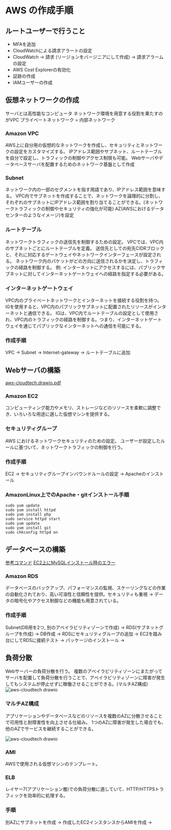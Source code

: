 # AWS の作成手順
## ルートユーザーで行うこと
- MFAを追加
- CloudWatchによる請求アラートの設定
- CloudWatch -> 請求 (リージョンをバージニアにして作成) -> 請求アラームの設定
- AWS Cost Explorerの有効化
- 証跡の作成
- IAMユーザーの作成

## 仮想ネットワークの作成
サーバとは高性能なコンピュータ
ネットワーク環境を用意する役割を果たすのがVPC
プライベートネットワーク = 内部ネットワーク

### Amazon VPC
AWS上に自分用の仮想的なネットワークを作成し、セキュリティとネットワークの設定をカスタマイズする。
IPアドレス範囲やサブネット、ルートテーブルを自分で設定し、トラフィックの制御やアクセス制限も可能。
Webサーバやデータベースサーバを配置するためのネットワーク基盤として作成

### Subnet
ネットワーク内の一部のセグメントを指す用語であり、IPアドレス範囲を意味する。
VPC内でサブネットを作成することで、ネットワークを論理的に分割し、それぞれのサブネットにIPアドレス範囲を割り当てることができる。(ネットワークトラフィックの制御やセキュリティの強化が可能)
AZ(AWSにおけるデータセンターのようなイメージ)を設定

### ルートテーブル
ネットワークトラフィックの送信先を制御するための設定。
VPCでは、VPC内のサブネットごとにルートテーブルを定義。
送信先としての宛先CIDRブロックと、それに対応するゲートウェイやネットワークインターフェースが設定される。
ネットワーク内のパケットがどの方向に送信されるかを決定し、トラフィックの経路を制御する。
例: インターネットにアクセスするには、パブリックサブネットに対してインターネットゲートウェイへの経路を指定する必要がある。

### インターネットゲートウェイ
VPC内のプライベートネットワークとインターネットを接続する役割を持つ。
IGを使用すると、VPC内のパブリックサブネットに配置されたリソースがインターネットと通信できる。
IGは、VPC内でルートテーブルの設定として使用され、VPC内のトラフィックの経路を制御する。つまり、インターネットゲートウェイを通じてパブリックなインターネットへの通信を可能にする。

### 作成手順
VPC -> Subnet -> Internet-gateway -> ルートテーブルに追加


## Webサーバの構築

[aws-cloudtech.drawio.pdf](https://github.com/user-attachments/files/16905892/aws-cloudtech.drawio.pdf)


### Amazon EC2
コンピューティング能力やメモリ、ストレージなどのリソースを柔軟に調整でき、いろいろな用途に適した仮想マシンを提供する。

### セキュリティグループ
AWS におけるネットワークセキュリティのための設定。
ユーザーが設定したルールに基づいて、ネットワークトラフィックの制御を行う。

### 作成手順
EC2 -> セキュリティグループインバウンドルールの設定 -> Apacheのインストール

### AmazonLinux上でのApache・gitインストール手順
```
sudo yum update
sudo yum install httpd
sudo yum install php
sudo service httpd start
sudo yum update
sudo yum install git
sudo chkconfig httpd on
```

## データベースの構築
[参考コマンド](https://github.com/CloudTechOrg/book-publish-web-application/blob/main/commands/chapter6.md)
[EC2上にMySQLインストール時のエラー](https://github.com/takeshi-arihori/til/blob/main/aws/ec2/gpg_error.md)

### Amazon RDS
データベースのバックアップ、パフォーマンスの監視、スケーリングなどの作業の自動化されており、高い可溶性と信頼性を提供。セキュリティも重視 -> データの暗号化やアクセス制御などの機能も用意されている。

### 作成手順
Subnet(DB用を2つ, 別のアベイラビリティゾーンで作成) -> RDS(サブネットグループを作成) -> DB作成 -> RDSにセキュリティグループの追加 -> EC2を踏み台にしてRDSに接続テスト -> パッケージのインストール -> 

## 負荷分散
Webサーバーの負荷分散を行う。
複数のアベイラビリティゾーンにまたがってサーバを配置して負荷分散を行うことで、アベイラビリティゾーンに障害が発生してもシステムが停止せずに稼働させることができる。(マルチAZ構成)
![aws-cloudtech drawio](https://github.com/user-attachments/assets/dfdc36bc-de0d-4292-9d0f-3ec12a2e5e51)

### マルチAZ構成
アプリケーションやデータベースなどのリソースを複数のAZに分散させることで可用性と耐障害性を向上させる仕組み。
1つのAZに障害が発生した場合でも、他のAZでサービスを継続することができる。

![aws-cloudtech drawio](https://github.com/user-attachments/assets/c77f748f-838e-4c6f-a863-9ec1bfd5fe0c)

### AMI
AWSで使用される仮想マシンのテンプレート。


### ELB
レイヤー7(アプリケーション層)での負荷分散に適していて、HTTP/HTTPSトラフィックを効率的に処理する。

### 手順
別AZにサブネットを作成 -> 作成したEC2インスタンスからAMIを作成 -> 



